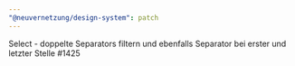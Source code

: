 ```yaml
---
"@neuvernetzung/design-system": patch
---
```


Select - doppelte Separators filtern und ebenfalls Separator bei erster und letzter Stelle #1425
